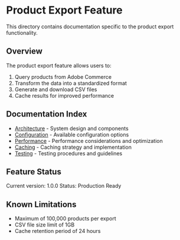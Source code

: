 # Product Export Feature

This directory contains documentation specific to the product export functionality.

## Overview

The product export feature allows users to:

1. Query products from Adobe Commerce
2. Transform the data into a standardized format
3. Generate and download CSV files
4. Cache results for improved performance

## Documentation Index

- [Architecture](architecture.md) - System design and components
- [Configuration](configuration.md) - Available configuration options
- [Performance](performance.md) - Performance considerations and optimization
- [Caching](caching.md) - Caching strategy and implementation
- [Testing](testing.md) - Testing procedures and guidelines

## Feature Status

Current version: 1.0.0
Status: Production Ready

## Known Limitations

- Maximum of 100,000 products per export
- CSV file size limit of 1GB
- Cache retention period of 24 hours
